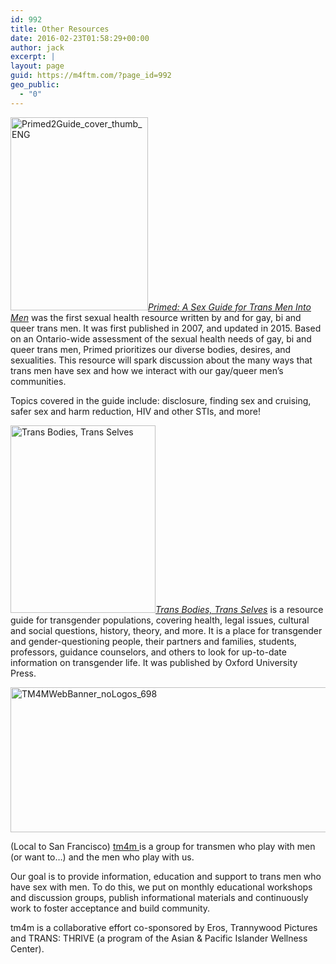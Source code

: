 ```yaml
---
id: 992
title: Other Resources
date: 2016-02-23T01:58:29+00:00
author: jack
excerpt: |
layout: page
guid: https://m4ftm.com/?page_id=992
geo_public:
  - "0"
---
```

<a href="http://www.queertransmen.org/sexual-health-resources" target="_blank" rel="noopener noreferrer"><img class=" size-full wp-image-993 alignleft" src="http://localhost:8888/wordpress/wp-content/uploads/2016/02/primed2guide_cover_thumb_eng.jpg" alt="Primed2Guide_cover_thumb_ENG" width="220" height="309" srcset="http://localhost:8888/wordpress/wp-content/uploads/2016/02/primed2guide_cover_thumb_eng.jpg 220w, http://localhost:8888/wordpress/wp-content/uploads/2016/02/primed2guide_cover_thumb_eng-214x300.jpg 214w" sizes="(max-width: 220px) 100vw, 220px" /></a>_<a href="http://www.queertransmen.org/sexual-health-resources" target="_blank" rel="noopener noreferrer">Primed: A Sex Guide for Trans Men Into Men</a>_ was the first sexual health resource written by and for gay, bi and queer trans men. It was first published in 2007, and updated in 2015. Based on an Ontario-wide assessment of the sexual health needs of gay, bi and queer trans men, Primed prioritizes our diverse bodies, desires, and sexualities. This resource will spark discussion about the many ways that trans men have sex and how we interact with our gay/queer men&#8217;s communities.

Topics covered in the guide include: disclosure, finding sex and cruising, safer sex and harm reduction, HIV and other STIs, and more!

<a href="http://transbodies.com/" target="_blank" rel="noopener noreferrer"><img class="size-medium wp-image-1140 alignright" src="http://localhost:8888/wordpress/wp-content/uploads/2016/02/tbts-cover.jpg?w=232" alt="Trans Bodies, Trans Selves" width="232" height="300" srcset="http://localhost:8888/wordpress/wp-content/uploads/2016/02/tbts-cover.jpg 1159w, http://localhost:8888/wordpress/wp-content/uploads/2016/02/tbts-cover-232x300.jpg 232w, http://localhost:8888/wordpress/wp-content/uploads/2016/02/tbts-cover-768x994.jpg 768w, http://localhost:8888/wordpress/wp-content/uploads/2016/02/tbts-cover-791x1024.jpg 791w" sizes="(max-width: 232px) 100vw, 232px" /></a>_<a href="http://transbodies.com/" target="_blank" rel="noopener noreferrer">Trans Bodies, Trans Selves</a>_ is a resource guide for transgender populations, covering health, legal issues, cultural and social questions, history, theory, and more. It is a place for transgender and gender-questioning people, their partners and families, students, professors, guidance counselors, and others to look for up-to-date information on transgender life. It was published by Oxford University Press.

<a href="http://www.apiwellness.org/tm4m.html" target="_blank" rel="noopener noreferrer"><img class="alignnone size-full wp-image-1155" src="http://localhost:8888/wordpress/wp-content/uploads/2016/02/tm4mwebbanner_nologos_698.jpg" alt="TM4MWebBanner_noLogos_698" width="698" height="232" srcset="http://localhost:8888/wordpress/wp-content/uploads/2016/02/tm4mwebbanner_nologos_698.jpg 698w, http://localhost:8888/wordpress/wp-content/uploads/2016/02/tm4mwebbanner_nologos_698-300x100.jpg 300w" sizes="(max-width: 698px) 100vw, 698px" /></a>

(Local to San Francisco) <a href="http://www.apiwellness.org/tm4m.html" target="_blank" rel="noopener noreferrer">tm4m </a>is a group for transmen who play with men (or want to&#8230;) and the men who play with us.

Our goal is to provide information, education and support to trans men who have sex with men. To do this, we put on monthly educational workshops and discussion groups, publish informational materials and continuously work to foster acceptance and build community.

tm4m is a collaborative effort co-sponsored by Eros, Trannywood Pictures and TRANS: THRIVE (a program of the Asian & Pacific Islander Wellness Center).